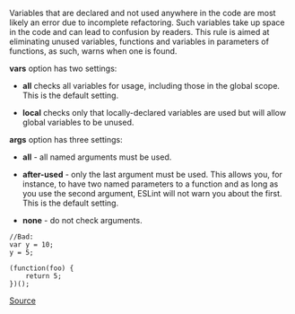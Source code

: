 Variables that are declared and not used anywhere in the code are most likely an error due to incomplete refactoring. Such variables take up space in the code and can lead to confusion by readers.
This rule is aimed at eliminating unused variables, functions and variables in parameters of functions, as such, warns when one is found.

**vars** option has two settings:

 * **all** checks all variables for usage, including those in the global scope. This is the default setting.

 * **local** checks only that locally-declared variables are used but will allow global variables to be unused.

**args** option has three settings:

 * **all** - all named arguments must be used.
 
 * **after-used** - only the last argument must be used. This allows you, for instance, to have two named parameters to a function and as long as you use the second argument, ESLint will not warn you about the first. This is the default setting.
 
 * **none** - do not check arguments.


```
//Bad:
var y = 10;
y = 5;

(function(foo) {
    return 5;
})();

```

[Source](http://eslint.org/docs/rules/no-unused-vars)
